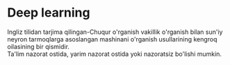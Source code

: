 # Deep learning
Ingliz tilidan tarjima qilingan-Chuqur o'rganish vakillik o'rganish bilan sun'iy <br>
neyron tarmoqlarga asoslangan mashinani o'rganish usullarining kengroq oilasining bir qismidir. <br>
Ta'lim nazorat ostida, yarim nazorat ostida yoki nazoratsiz bo'lishi mumkin.
